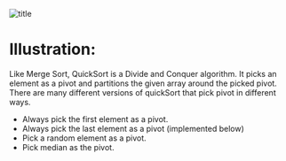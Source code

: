 
![title](https://user-images.githubusercontent.com/108461765/194341748-00627371-94fd-4353-afde-188fc89c1b56.PNG)

# <strong>Illustration:</strong>

Like Merge Sort, QuickSort is a Divide and Conquer algorithm. It picks an element as a pivot and partitions the given array around the picked pivot. There are many different versions of quickSort that pick pivot in different ways. 

- Always pick the first element as a pivot.
- Always pick the last element as a pivot (implemented below)
- Pick a random element as a pivot.
- Pick median as the pivot.
